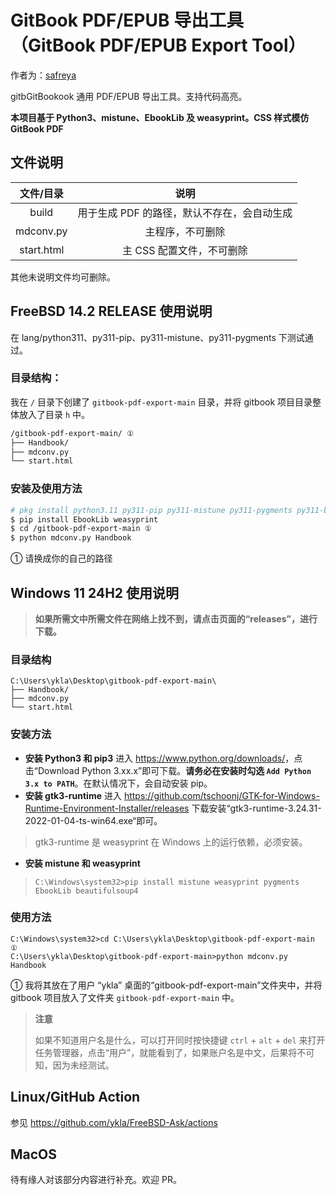 # GitBook PDF/EPUB 导出工具（GitBook PDF/EPUB Export Tool）

作者为：[safreya](https://github.com/safreya)

gitbGitBookook 通用 PDF/EPUB 导出工具。支持代码高亮。

**本项目基于 Python3、mistune、EbookLib 及 weasyprint。CSS 样式模仿 GitBook PDF**

## 文件说明

|文件/目录|说明|
|:---:|:---:|
|build|用于生成 PDF 的路径，默认不存在，会自动生成|
|mdconv.py|主程序，不可删除|
|start.html|主 CSS 配置文件，不可删除|

其他未说明文件均可删除。

## FreeBSD 14.2 RELEASE 使用说明

在 lang/python311、py311-pip、py311-mistune、py311-pygments 下测试通过。

### 目录结构：

我在 `/` 目录下创建了 `gitbook-pdf-export-main` 目录，并将 gitbook 项目目录整体放入了目录 `h` 中。

```sh
/gitbook-pdf-export-main/ ①
├── Handbook/ 
├── mdconv.py
└── start.html
```

### 安装及使用方法

```sh
# pkg install python3.11 py311-pip py311-mistune py311-pygments py311-beautifulsoup
$ pip install EbookLib weasyprint
$ cd /gitbook-pdf-export-main ①
$ python mdconv.py Handbook
```

① 请换成你的自己的路径


## Windows 11 24H2 使用说明

>**如果所需文中所需文件在网络上找不到，请点击页面的“releases”，进行下载。**


### 目录结构

```batch
C:\Users\ykla\Desktop\gitbook-pdf-export-main\
├── Handbook/ 
├── mdconv.py
└── start.html
```

### 安装方法

- **安装 Python3 和 pip3** 进入 <https://www.python.org/downloads/>，点击“Download Python 3.xx.x”即可下载。**请务必在安装时勾选 `Add Python 3.x to PATH`**。在默认情况下，会自动安装 pip。
- **安装 gtk3-runtime** 进入 <https://github.com/tschoonj/GTK-for-Windows-Runtime-Environment-Installer/releases> 下载安装“gtk3-runtime-3.24.31-2022-01-04-ts-win64.exe“即可。
>gtk3-runtime 是 weasyprint 在 Windows 上的运行依赖，必须安装。
- **安装 mistune 和 weasyprint**

>```batch
>C:\Windows\system32>pip install mistune weasyprint pygments EbookLib beautifulsoup4
>```

### 使用方法

```batch
C:\Windows\system32>cd C:\Users\ykla\Desktop\gitbook-pdf-export-main ①
C:\Users\ykla\Desktop\gitbook-pdf-export-main>python mdconv.py Handbook
```

① 我将其放在了用户 “ykla” 桌面的“gitbook-pdf-export-main”文件夹中，并将 gitbook 项目放入了文件夹 `gitbook-pdf-export-main` 中。

>**注意**
>
>如果不知道用户名是什么，可以打开同时按快捷键 `ctrl` + `alt` + `del` 来打开任务管理器，点击“用户”，就能看到了，如果账户名是中文，后果将不可知，因为未经测试。


## Linux/GitHub Action
 
参见 https://github.com/ykla/FreeBSD-Ask/actions

## MacOS

待有缘人对该部分内容进行补充。欢迎 PR。
